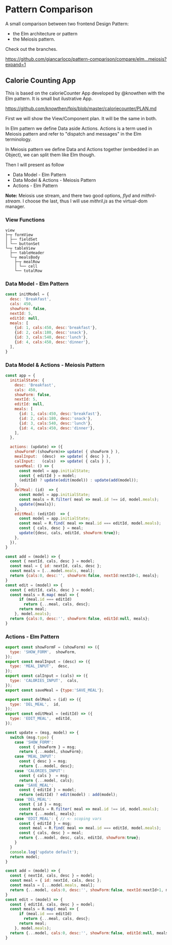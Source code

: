 # Pattern Comparison

A small comparison between two frontend Design Pattern:
* the Elm architecture or pattern
* the Meiosis pattern.

Check out the branches.

https://github.com/giancarlocp/pattern-comparison/compare/elm...meiosis?expand=1

## Calorie Counting App

This is based on the calorieCounter App developed by @knowthen with the Elm pattern.
It is small but ilustrative App.

https://github.com/knowthen/fpjs/blob/master/caloriecounter/PLAN.md

First we will show the View/Component plan. It will be the same in both.

In Elm pattern we define Data aside Actions.
Actions is a term used in Meiosis pattern and refer to "dispatch and messages" in the Elm terminology.

In Meiosis pattern we define Data and Actions together (embedded in an Object),
we can split them like Elm though.

Then I will present as follow

* Data Model - Elm Pattern
* Data Model & Actions - Meiosis Pattern
* Actions - Elm Pattern

**Note:** Meiosis use stream, and there two good options, *flyd* and *mithril-stream*.
I choose the last, thus I will use *mithril.js* as the virtual-dom manager.



### View Functions
```
view
├─┬ formView
│ ├── fieldSet
│ └── buttonSet
└─┬ tableView
  ├── tableHeader
  └─┬ mealsBody
    ├─┬ mealRow
    │ └── cell
    └── totalRow
```


### Data Model - Elm Pattern

```javascript
const initModel = {
  desc: 'Breakfast',
  cals: 450,
  showForm: false,
  nextId: 5,
  editId: null,
  meals: [
    {id: 1, cals:450, desc:'breakfast'},
    {id: 2, cals:180, desc:'snack'},
    {id: 3, cals:540, desc:'lunch'},
    {id: 4, cals:450, desc:'dinner'},
  ],
}
```


### Data Model & Actions - Meiosis Pattern

```javascript
const app = {
  initialState: {
    desc: 'Breakfast',
    cals: 450,
    showForm: false,
    nextId: 5,
    editId: null,
    meals: [
      {id: 1, cals:450, desc:'breakfast'},
      {id: 2, cals:180, desc:'snack'},
      {id: 3, cals:540, desc:'lunch'},
      {id: 4, cals:450, desc:'dinner'},
    ],
  },

  actions: (update) => ({
    showFormF:(showForm)=> update( { showForm } ),
    mealInput:  (desc)  => update( { desc } ),
    calInput:   (cals)  => update( { cals } ),
    saveMeal: () => {
      const model = app.initialState;
      const { editId } = model;
      (editId) ? update(edit(model)) : update(add(model));
    },
    delMeal: (id)  => {
      const model = app.initialState;
      const meals = R.filter( meal => meal.id !== id, model.meals);
      update({meals});
    },
    editMeal: (editId)  => {
      const model = app.initialState;
      const meal = R.find( meal => meal.id === editId, model.meals);
      const { cals, desc } = meal;
      update({desc, cals, editId, showForm:true});
    },
  }),
}

const add = (model) => {
  const { nextId, cals, desc } = model;
  const meal = { id: nextId, cals, desc };
  const meals = [...model.meals, meal];
  return {cals:0, desc:'', showForm:false, nextId:nextId+1, meals};
}
const edit = (model) => {
  const { editId, cals, desc } = model;
  const meals = R.map( meal => {
      if (meal.id === editId)
        return {...meal, cals, desc};
      return meal;
    }, model.meals);
  return {cals:0, desc:'', showForm:false, editId:null, meals};
}
```


### Actions - Elm Pattern

```javascript
export const showFormF = (showForm) => ({
  type: 'SHOW_FORM',  showForm,
});
export const mealInput = (desc) => ({
  type: 'MEAL_INPUT',  desc,
});
export const calInput = (cals) => ({
  type: 'CALORIES_INPUT',  cals,
});
export const saveMeal = {type:'SAVE_MEAL'};

export const delMeal = (id) => ({
  type: 'DEL_MEAL',  id,
});
export const editMeal = (editId) => ({
  type: 'EDIT_MEAL',  editId,
});

const update = (msg, model) => {
  switch (msg.type) {
    case 'SHOW_FORM':
      const { showForm } = msg;
      return {...model, showForm};
    case 'MEAL_INPUT':
      const { desc } = msg;
      return {...model, desc};
    case 'CALORIES_INPUT':
      const { cals }  = msg;
      return {...model, cals};
    case 'SAVE_MEAL':
      const { editId } = model;
      return (editId) ? edit(model) : add(model);
    case 'DEL_MEAL':
      const { id } = msg;
      const meals = R.filter( meal => meal.id !== id, model.meals);
      return {...model, meals};
    case 'EDIT_MEAL': { // <- scoping vars
      const { editId } = msg;
      const meal = R.find( meal => meal.id === editId, model.meals);
      const { cals, desc } = meal;
      return {...model, desc, cals, editId, showForm:true};
    }
  }
  console.log('update default');
  return model;
}

const add = (model) => {
  const { nextId, cals, desc } = model;
  const meal = { id: nextId, cals, desc };
  const meals = [...model.meals, meal];
  return {...model, cals:0, desc:'', showForm:false, nextId:nextId+1, meals};
}
const edit = (model) => {
  const { editId, cals, desc } = model;
  const meals = R.map( meal => {
      if (meal.id === editId)
        return {...meal, cals, desc};
      return meal;
    }, model.meals);
  return {...model, cals:0, desc:'', showForm:false, editId:null, meals};
}
```
